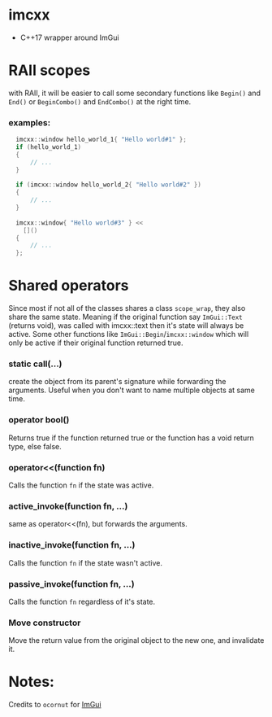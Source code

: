 # imcxx
+ C++17 wrapper around ImGui

# RAII scopes
with RAII, it will be easier to call some secondary functions like `Begin()` and `End()` or `BeginCombo()` and `EndCombo()` at the right time.

### examples:
```cpp
  imcxx::window hello_world_1{ "Hello world#1" };
  if (hello_world_1)
  {
      // ...
  }
  
  if (imcxx::window hello_world_2{ "Hello world#2" })
  {
      // ...
  }
  
  imcxx::window{ "Hello world#3" } << 
    []()
  {
      // ...
  };
```

# Shared operators
Since most if not all of the classes shares a class `scope_wrap`, they also share the same state. Meaning if the original function say `ImGui::Text` (returns void), was called with imcxx::text then it's state will always be active.
Some other functions like `ImGui::Begin`/`imcxx::window` which will only be active if their original function returned true.

### static call(...)
create the object from its parent's signature while forwarding the arguments. Useful when you don't want to name multiple objects at same time.

### operator bool()
Returns true if the function returned true or the function has a void return type, else false.

### operator<<(function fn)
Calls the function `fn` if the state was active.

### active_invoke(function fn, ...)
same as operator<<(fn), but forwards the arguments.

### inactive_invoke(function fn, ...)
Calls the function `fn` if the state wasn't active.

### passive_invoke(function fn, ...)
Calls the function `fn` regardless of it's state.

### Move constructor
Move the return value from the original object to the new one, and invalidate it.


# Notes:
Credits to `ocornut` for [ImGui](https://github.com/ocornut/imgui/tree/docking)
